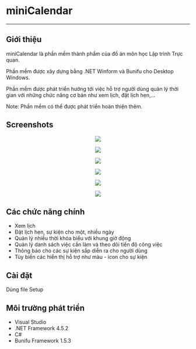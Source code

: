 ﻿# miniCalendar
---
## Giới thiệu
miniCalendar là phần mềm thành phẩm của đồ án môn học Lập trình Trực quan.

Phần mềm được xây dựng bằng .NET Winform và Bunifu cho Desktop Windows.

Phần mềm được phát triển hướng tới việc hỗ trợ người dùng quản lý thời gian với những chức năng cơ bản như xem lịch, đặt lịch hẹn,…

Note: Phần mềm có thể được phát triển hoàn thiện thêm.

## Screenshots
<p align="center">
  <img src="https://github.com/honggialap/mini-calendar/blob/master/DemoScreenshot/appointment1.png"/>
</p>
<p align="center">
  <img src="https://github.com/honggialap/mini-calendar/blob/master/DemoScreenshot/appointment2.PNG"/>
</p>
<p align="center">
  <img src="https://github.com/honggialap/mini-calendar/blob/master/DemoScreenshot/schedule2.png"/>
</p>
<p align="center">
  <img src="https://github.com/honggialap/mini-calendar/blob/master/DemoScreenshot/schedule3.png"/>
</p>
<p align="center">
  <img src="https://github.com/honggialap/mini-calendar/blob/master/DemoScreenshot/todolist.png"/>
</p>
<p align="center">
  <img src="https://github.com/honggialap/mini-calendar/blob/master/DemoScreenshot/notification.png "/>
</p>


## Các chức năng chính
* Xem lịch
* Đặt lịch hẹn, sự kiện cho một, nhiều ngày
* Quản lý nhiều thời khóa biểu với khung giờ động
* Quản lý danh sách việc cần làm và theo dõi tiến độ công việc
* Thông báo cho các sự kiện sắp diễn ra cho người dùng
* Tùy biến các hiển thị hỗ trợ như màu - icon cho sự kiện

## Cài đặt
Dùng file Setup

## Môi trường phát triển
* Visual Studio
* .NET Framework 4.5.2
* C#
* Bunifu Framework 1.5.3
